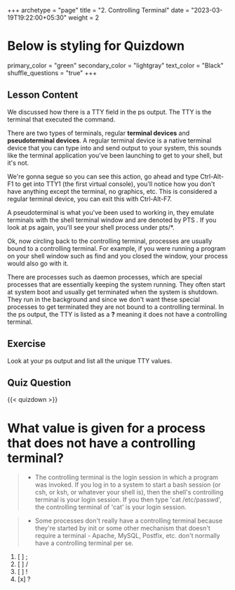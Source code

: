 +++
archetype = "page"
title = "2. Controlling Terminal"
date = "2023-03-19T19:22:00+05:30"
weight = 2
# Below is styling for Quizdown
primary_color = "green"
secondary_color = "lightgray"
text_color = "Black"
shuffle_questions = "true"
+++

## Lesson Content

We discussed how there is a TTY field in the ps output. The TTY is the terminal that executed the command.

There are two types of terminals, regular  **terminal devices** and  **pseudoterminal devices**. A regular terminal device is a native terminal device that you can type into and send output to your system, this sounds like the terminal application you've been launching to get to your shell, but it's not. 

We're gonna segue so you can see this action, go ahead and type Ctrl-Alt-F1 to get into TTY1 (the first virtual console), you'll notice how you don't have anything except the terminal, no graphics, etc. This is considered a regular terminal device, you can exit this with Ctrl-Alt-F7. 

A pseudoterminal is what you've been used to working in, they emulate terminals with the shell terminal window and are denoted by PTS . If you look at ps again, you'll see your shell process under pts/*.

Ok, now circling back to the controlling terminal, processes are usually bound to a controlling terminal. For example, if you were running a program on your shell window such as find and you closed the window, your process would also go with it. 

There are processes such as daemon processes, which are special processes that are essentially keeping the system running. They often start at system boot and usually get terminated when the system is shutdown. They run in the background and since we don't want these special processes to get terminated they are not bound to a controlling terminal. In the ps output, the TTY is listed as a  **?** meaning it does not have a controlling terminal.

## Exercise

Look at your ps output and list all the unique TTY values.

## Quiz Question

{{< quizdown >}}

# What value is given for a process that does not have a controlling terminal?

> - The controlling terminal is the login session in which a program was invoked. If you log in to a system to start a bash session (or csh, or ksh, or whatever your shell is), then the shell's controlling terminal is your login session. If you then type 'cat /etc/passwd', the controlling terminal of 'cat' is your login session.

> - Some processes don't really have a controlling terminal because they're started by init or some other mechanism that doesn't require a terminal - Apache, MySQL, Postfix, etc. don't normally have a controlling terminal per se.

1. [ ] ;
2. [ ] /
3. [ ] !
4. [x] ?
